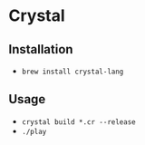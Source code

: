 # Crystal

## Installation

* `brew install crystal-lang`

## Usage

* `crystal build *.cr --release`
* `./play`
